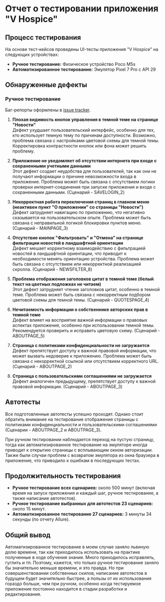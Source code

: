 # Отчет о тестировании приложения "V Hospice"

## Процесс тестирования

На основе тест-кейсов проведены UI-тесты приложения "V Hospice" на следующих устройствах:

- **Ручное тестирование:** Физическое устройство Poco M5s
- **Автоматизированное тестирование:** Эмулятор Pixel 7 Pro с API 29

## Обнаруженные дефекты

### Ручное тестирование

Баг-репорты оформлены в [issue tracker](https://github.com/NikitaBez/diplom_v4/issues).

1. **Плохая видимость кнопок управления в темной теме на странице "Новости"**  
   Дефект ухудшает пользовательский интерфейс, особенно для тех, кто использует темную тему по причинам доступности. Возможно, проблема связана с настройками цветовой схемы для темной темы. Корректировка контрастности кнопок или фона может решить проблему.

2. **Приложение не уведомляет об отсутствии интернета при входе с сохраненными учетными данными**  
   Этот дефект создает неудобства для пользователей, так как они не получают информации о причине невозможности входа в приложение. Проблема может быть связана с отсутствием логики проверки интернет-соединения при запуске приложения и входе с сохраненными данными. (Сценарий - SAVELOGIN_2)

3. **Некорректная работа переключения страниц в главном меню (неактивен пункт "О приложении" со страницы "Новости")**  
   Дефект затрудняет навигацию по приложению, что негативно сказывается на пользовательском опыте. Проблема может быть связана с неправильной логикой блокировки пунктов меню. (Сценарий - MAINPAGE_3)

4. **Отсутствие кнопок "Фильтровать" и "Отмена" на странице фильтрации новостей в ландшафтной ориентации**  
   Дефект мешает корректному взаимодействию с фильтрацией новостей в ландшафтной ориентации, что приводит к необходимости менять ориентацию устройства. Проблема может быть связана с отсутствием или некорректной реализацией скролла. (Сценарий - NEWSFILTER_8)

5. **Проблема отображения заголовков цитат в темной теме (белый текст на цветных подложках не читаем)**  
   Этот дефект затрудняет чтение заголовков цитат, особенно в темной теме. Проблема может быть связана с некорректным подбором цветовой схемы для темной темы. (Сценарий - QUOTESPAGE_4)

6. **Нечитаемость информации о собственнике авторских прав в темной теме**  
   Дефект влияет на восприятие важной информации о правовых аспектах приложения, особенно при использовании темной темы. Рекомендуется проверить и исправить цветовую схему. (Сценарий - ABOUTPAGE_5)

7. **Страница с политиками конфиденциальности не загружается**  
   Дефект препятствует доступу к важной правовой информации, что может вызвать недоверие к приложению. Проблема может быть связана с некорректной ссылкой или отсутствием корректного URL. (Сценарий - ABOUTPAGE_2)

8. **Страница с пользовательскими соглашениями не загружается**  
   Дефект аналогичен предыдущему, препятствует доступу к важной правовой информации. (Сценарий - ABOUTPAGE_3)

## Автотесты

Все подготовленные автотесты успешно проходят. Однако стоит обратить внимание на тестирование отображения страницы с политиками конфиденциальности и пользовательскими соглашениями (Сценарии - ABOUTPAGE_2 и ABOUTPAGE_3). 

При ручном тестировании наблюдается переход на пустую страницу, тогда как автоматизированное тестирование на эмуляторе иногда приводит к открытию страницы с всплывающим окном авторизации. Также были случаи проблем с возвратом эмулятора из окна браузера в приложение, что приводило к ошибкам в последующих тестах.

## Продолжительность тестирования

- **Ручное тестирование всех сценариев:** около 500 минут (включая время на запуск приложения и каждый шаг, ручное тестирование, а также написание автотестов).
- **Ручное тестирование выбранных для автотестов 23 сценариев:** около 15 минут.
- **Автоматизированное тестирование 27 сценариев:** 3 минуты 34 секунды (по отчету Allure).

## Общий вывод

Автоматизированное тестирование в моем случае заняло львиную долю времени, так как приходилось использовать на практике полученные в ходе обучения знания. Много приходилось исправлять, гуглить и тп. Поэтому, кажется, что только ручное тестирование заняло бы значительно меньше времени, и это правда. Но при совершенствовании собственных скилов, написание автотестов в будущем будет значительно быстрее, а пользы от их использования гораздо больше, чем при ручном, особенно когда тестируемое приложение постоянно находится в стадии разработки и редактирования. 
